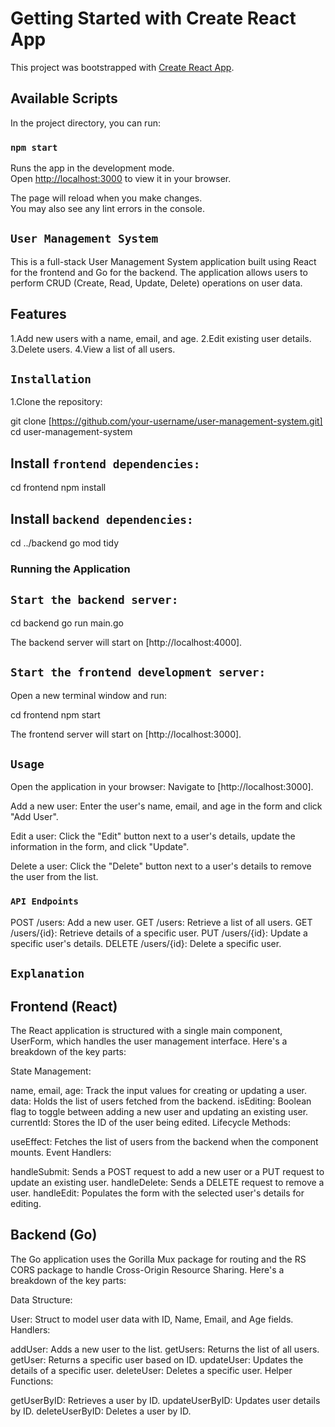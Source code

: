 # Getting Started with Create React App

This project was bootstrapped with [Create React App](https://github.com/facebook/create-react-app).

## Available Scripts

In the project directory, you can run:

### `npm start`

Runs the app in the development mode.\
Open [http://localhost:3000](http://localhost:3000) to view it in your browser.

The page will reload when you make changes.\
You may also see any lint errors in the console.

## `User Management System`

This is a full-stack User Management System application built using React for the frontend and Go for the backend. The application allows users to perform CRUD (Create, Read, Update, Delete) operations on user data.

## Features

1.Add new users with a name, email, and age.
2.Edit existing user details.
3.Delete users.
4.View a list of all users.

## `Installation`

1.Clone the repository:

git clone [https://github.com/your-username/user-management-system.git]
cd user-management-system

## Install `frontend dependencies:`

cd frontend
npm install

## Install `backend dependencies:`

cd ../backend
go mod tidy

### Running the Application

## `Start the backend server:`

cd backend
go run main.go

The backend server will start on [http://localhost:4000].

## `Start the frontend development server:`

Open a new terminal window and run:

cd frontend
npm start

The frontend server will start on [http://localhost:3000].

## `Usage`

Open the application in your browser:
Navigate to [http://localhost:3000].

Add a new user:
Enter the user's name, email, and age in the form and click "Add User".

Edit a user:
Click the "Edit" button next to a user's details, update the information in the form, and click "Update".

Delete a user:
Click the "Delete" button next to a user's details to remove the user from the list.

### `API Endpoints`

POST /users: Add a new user.
GET /users: Retrieve a list of all users.
GET /users/{id}: Retrieve details of a specific user.
PUT /users/{id}: Update a specific user's details.
DELETE /users/{id}: Delete a specific user.

## `Explanation`

## Frontend (React)

The React application is structured with a single main component, UserForm, which handles the user management interface. Here's a breakdown of the key parts:

State Management:

name, email, age: Track the input values for creating or updating a user.
data: Holds the list of users fetched from the backend.
isEditing: Boolean flag to toggle between adding a new user and updating an existing user.
currentId: Stores the ID of the user being edited.
Lifecycle Methods:

useEffect: Fetches the list of users from the backend when the component mounts.
Event Handlers:

handleSubmit: Sends a POST request to add a new user or a PUT request to update an existing user.
handleDelete: Sends a DELETE request to remove a user.
handleEdit: Populates the form with the selected user's details for editing.

## Backend (Go)

The Go application uses the Gorilla Mux package for routing and the RS CORS package to handle Cross-Origin Resource Sharing. Here's a breakdown of the key parts:

Data Structure:

User: Struct to model user data with ID, Name, Email, and Age fields.
Handlers:

addUser: Adds a new user to the list.
getUsers: Returns the list of all users.
getUser: Returns a specific user based on ID.
updateUser: Updates the details of a specific user.
deleteUser: Deletes a specific user.
Helper Functions:

getUserByID: Retrieves a user by ID.
updateUserByID: Updates user details by ID.
deleteUserByID: Deletes a user by ID.

